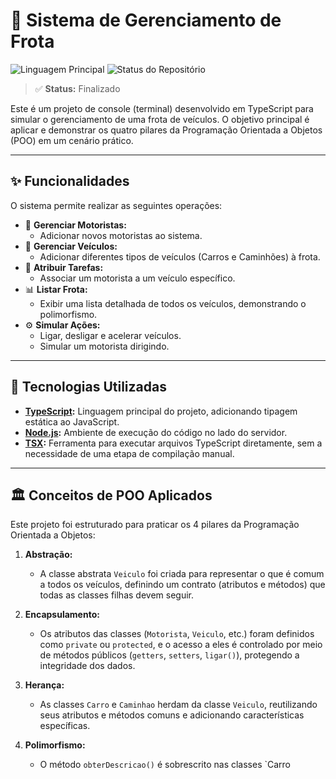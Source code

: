 # 🚗 Sistema de Gerenciamento de Frota

![Linguagem Principal](https://img.shields.io/github/languages/top/FabianaSanves/sistema-frota?style=for-the-badge)
![Status do Repositório](https://img.shields.io/badge/status-finalizado-green?style=for-the-badge)

> ✅ **Status:** Finalizado

Este é um projeto de console (terminal) desenvolvido em TypeScript para simular o gerenciamento de uma frota de veículos. O objetivo principal é aplicar e demonstrar os quatro pilares da Programação Orientada a Objetos (POO) em um cenário prático.

---

## ✨ Funcionalidades

O sistema permite realizar as seguintes operações:

-   👤 **Gerenciar Motoristas:**
    -   Adicionar novos motoristas ao sistema.
-   🚚 **Gerenciar Veículos:**
    -   Adicionar diferentes tipos de veículos (Carros e Caminhões) à frota.
-   🔄 **Atribuir Tarefas:**
    -   Associar um motorista a um veículo específico.
-   📊 **Listar Frota:**
    -   Exibir uma lista detalhada de todos os veículos, demonstrando o polimorfismo.
-   ⚙️ **Simular Ações:**
    -   Ligar, desligar e acelerar veículos.
    -   Simular um motorista dirigindo.

---

## 🚀 Tecnologias Utilizadas

-   **[TypeScript](https://www.typescriptlang.org/):** Linguagem principal do projeto, adicionando tipagem estática ao JavaScript.
-   **[Node.js](https://nodejs.org/):** Ambiente de execução do código no lado do servidor.
-   **[TSX](https://github.com/esbuild-kit/tsx):** Ferramenta para executar arquivos TypeScript diretamente, sem a necessidade de uma etapa de compilação manual.

---

## 🏛️ Conceitos de POO Aplicados

Este projeto foi estruturado para praticar os 4 pilares da Programação Orientada a Objetos:

1.  **Abstração:**
    -   A classe abstrata `Veiculo` foi criada para representar o que é comum a todos os veículos, definindo um contrato (atributos e métodos) que todas as classes filhas devem seguir.

2.  **Encapsulamento:**
    -   Os atributos das classes (`Motorista`, `Veiculo`, etc.) foram definidos como `private` ou `protected`, e o acesso a eles é controlado por meio de métodos públicos (`getters`, `setters`, `ligar()`), protegendo a integridade dos dados.

3.  **Herança:**
    -   As classes `Carro` e `Caminhao` herdam da classe `Veiculo`, reutilizando seus atributos e métodos comuns e adicionando características específicas.

4.  **Polimorfismo:**
    -   O método `obterDescricao()` é sobrescrito nas classes `Carro
